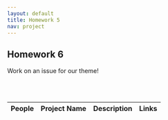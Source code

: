 ```yaml
---
layout: default
title: Homework 5
nav: project
---
```


## Homework 6
Work on an issue for our theme!

<br><br>

| People    | Project Name  | Description | Links |
| ------- | ------ | ------- | ---- |
